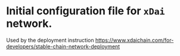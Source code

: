 # Initial configuration file for `xDai` network.

Used by the deployment instruction https://www.xdaichain.com/for-developers/stable-chain-network-deployment